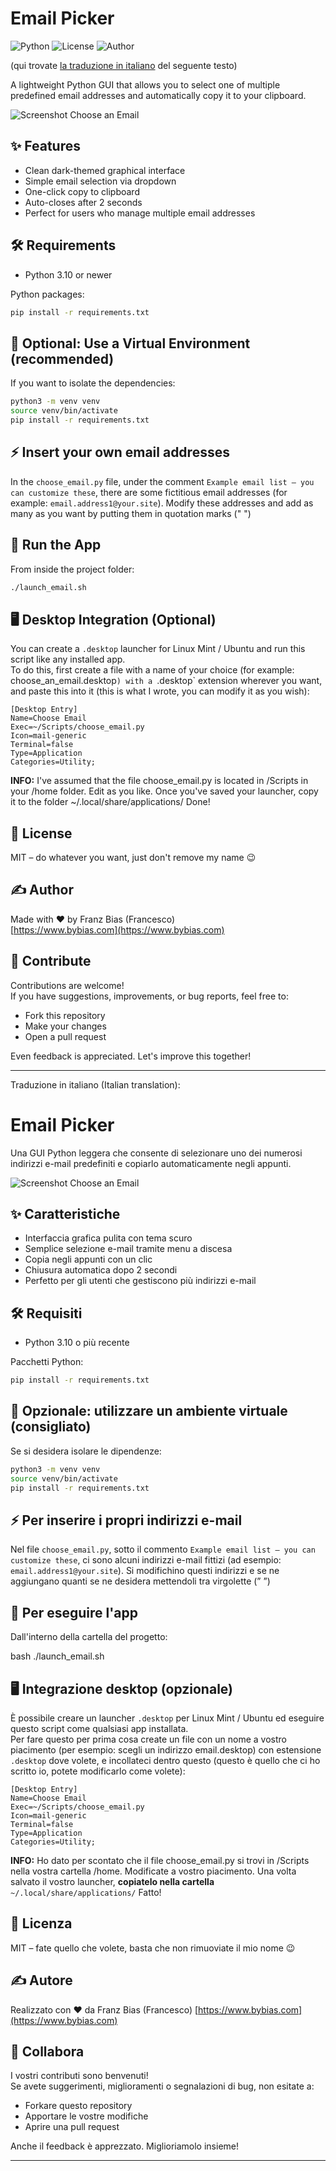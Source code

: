 # Email Picker

![Python](https://img.shields.io/badge/python-3.10%2B-blue)
![License](https://img.shields.io/badge/license-MIT-green)
![Author](https://img.shields.io/badge/made%20with-%E2%9D%A4%EF%B8%8F%20by%20Francesco-blueviolet)

(qui trovate [la traduzione in italiano](#italian) del seguente testo)

A lightweight Python GUI that allows you to select one of multiple predefined email addresses and automatically copy it to your clipboard.

![Screenshot Choose an Email](screenshot.png)

## ✨ Features

- Clean dark-themed graphical interface
- Simple email selection via dropdown
- One-click copy to clipboard
- Auto-closes after 2 seconds
- Perfect for users who manage multiple email addresses

## 🛠️ Requirements

- Python 3.10 or newer

Python packages:

```bash
pip install -r requirements.txt
```

## 🧪 Optional: Use a Virtual Environment (recommended)

If you want to isolate the dependencies:

```bash
python3 -m venv venv
source venv/bin/activate
pip install -r requirements.txt
```
## ⚡️ Insert your own email addresses
In the `choose_email.py` file, under the comment `Example email list – you can customize these`, there are some fictitious email addresses (for example: `email.address1@your.site`). Modify these addresses and add as many as you want by putting them in quotation marks (" ")

## 🚀 Run the App

From inside the project folder:

```bash
./launch_email.sh
```

## 🖥️ Desktop Integration (Optional)

You can create a `.desktop` launcher for Linux Mint / Ubuntu and run this script like any installed app.<BR>
To do this, first create a file with a name of your choice (for example: choose_an_email.desktop`) with a `.desktop` extension wherever you want, and paste this into it (this is what I wrote, you can modify it as you wish):
```
[Desktop Entry]
Name=Choose Email
Exec=~/Scripts/choose_email.py
Icon=mail-generic
Terminal=false
Type=Application
Categories=Utility;
```
**INFO:** I've assumed that the file choose_email.py is located in /Scripts in your /home folder. Edit as you like.
Once you've saved your launcher, copy it to the folder ~/.local/share/applications/
Done!

## 📄 License

MIT – do whatever you want, just don't remove my name 😉

## ✍️ Author

Made with ❤️ by Franz Bias (Francesco)  
[https://www.bybias.com](https://www.bybias.com)

## 🤝 Contribute

Contributions are welcome!  
If you have suggestions, improvements, or bug reports, feel free to:

- Fork this repository
- Make your changes
- Open a pull request

Even feedback is appreciated. Let's improve this together!

---

<a id="italian"></a>Traduzione in italiano (Italian translation):

# Email Picker
Una GUI Python leggera che consente di selezionare uno dei numerosi indirizzi e-mail predefiniti e copiarlo automaticamente negli appunti.

![Screenshot Choose an Email](screenshot.png)

## ✨ Caratteristiche

- Interfaccia grafica pulita con tema scuro
- Semplice selezione e-mail tramite menu a discesa
- Copia negli appunti con un clic
- Chiusura automatica dopo 2 secondi
- Perfetto per gli utenti che gestiscono più indirizzi e-mail

## 🛠️ Requisiti

- Python 3.10 o più recente

Pacchetti Python:

```bash
pip install -r requirements.txt
```

## 🧪 Opzionale: utilizzare un ambiente virtuale (consigliato)

Se si desidera isolare le dipendenze:

```bash
python3 -m venv venv
source venv/bin/activate
pip install -r requirements.txt
```

## ⚡️ Per inserire i propri indirizzi e-mail
Nel file `choose_email.py`, sotto il commento `Example email list – you can customize these`, ci sono alcuni indirizzi e-mail fittizi (ad esempio: `email.address1@your.site`). Si modifichino questi indirizzi e se ne aggiungano quanti se ne desidera mettendoli tra virgolette (” ”)

## 🚀 Per eseguire l'app
Dall'interno della cartella del progetto:

bash
./launch_email.sh

## 🖥️ Integrazione desktop (opzionale)

È possibile creare un launcher `.desktop` per Linux Mint / Ubuntu ed eseguire questo script come qualsiasi app installata.<BR>
Per fare questo per prima cosa create un file con un nome a vostro piacimento (per esempio: scegli un indirizzo email.desktop) con estensione `.desktop` dove volete, e incollateci dentro questo (questo è quello che ci ho scritto io, potete modificarlo come volete):
```
[Desktop Entry]
Name=Choose Email
Exec=~/Scripts/choose_email.py
Icon=mail-generic
Terminal=false
Type=Application
Categories=Utility;
```
**INFO:** Ho dato per scontato che il file choose_email.py si trovi in /Scripts nella vostra cartella /home. Modificate a vostro piacimento.
Una volta salvato il vostro launcher, **copiatelo nella cartella** `~/.local/share/applications/`
Fatto!

## 📄 Licenza

MIT – fate quello che volete, basta che non rimuoviate il mio nome 😉

## ✍️ Autore
Realizzato con ❤️ da Franz Bias (Francesco) [https://www.bybias.com](https://www.bybias.com)

## 🤝 Collabora

I vostri  contributi sono benvenuti!<BR>
Se avete suggerimenti, miglioramenti o segnalazioni di bug, non esitate a:

- Forkare questo repository
- Apportare le vostre modifiche
- Aprire una pull request

Anche il feedback è apprezzato. Miglioriamolo insieme!

---
